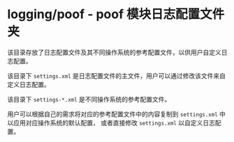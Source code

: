# logging/poof - poof 模块日志配置文件夹

该目录存放了日志配置文件及其不同操作系统的参考配置文件，以供用户自定义日志配置。

该目录下 `settings.xml` 是日志配置文件的主文件，用户可以通过修改该文件来自定义日志配置。

该目录下 `settings-*.xml` 是不同操作系统的参考配置文件。

用户可以根据自己的需求将对应的参考配置文件中的内容复制到 `settings.xml` 中以应用对应操作系统的默认配置，
或者直接修改 `settings.xml` 以自定义日志配置。
